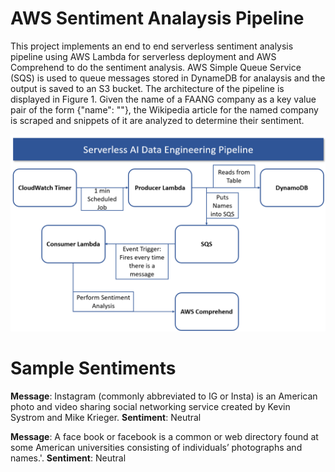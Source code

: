 # AWS Sentiment Analaysis Pipeline

This project implements an end to end serverless sentiment analysis pipeline using AWS Lambda for serverless deployment and AWS Comprehend to do the sentiment analysis. AWS Simple Queue Service (SQS) is used to queue messages stored in DynameDB for analaysis and the output is saved to an S3 bucket. The architecture of the pipeline is displayed in Figure 1. Given the name of a FAANG company as a key value pair of the form {"name": "<faang-company>"}, the Wikipedia article for the named company is scraped and snippets of it are analyzed to determine their sentiment.
  
<img src="https://github.com/AltamashRafiq/faangsentiment/blob/main/img11.png" width="800">

# Sample Sentiments

**Message**: Instagram (commonly abbreviated to IG or Insta) is an American photo and video sharing social networking service created by Kevin Systrom and Mike Krieger.
**Sentiment**: Neutral

**Message**: A face book or facebook is a common or web directory found at some American universities consisting of individuals’ photographs and names.'.
**Sentiment**: Neutral
